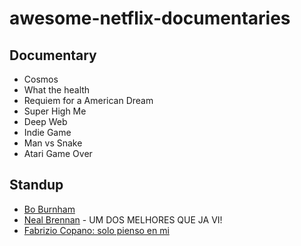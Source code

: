 # awesome-netflix-documentaries

## Documentary

- Cosmos
- What the health
- Requiem for a American Dream
- Super High Me
- Deep Web
- Indie Game
- Man vs Snake
- Atari Game Over

## Standup

- [Bo Burnham](https://www.netflix.com/watch/80106124?trackId=13752289&tctx=0%2C1%2Cd2203d4e6b579820c6601922c1c017f66ac331e6%3Afd81382be5e9dabcdce7ecfe05f823185890b65b)
- [Neal Brennan](https://www.netflix.com/watch/80117452?trackId=14183173&tctx=13%2C7%2C5f003627-3260-4197-b729-6d20222f18ad-547671875) - UM DOS MELHORES QUE JA VI!
- [Fabrizio Copano: solo pienso en mi](https://www.netflix.com/watch/80164077?trackId=250021813&tctx=3%2C19%2C321cc91f-3e43-4ae3-a6bb-398e0f392dca-11018649)
